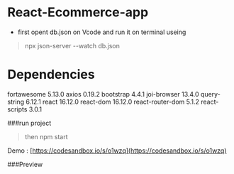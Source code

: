 # React-Ecommerce-app
- first opent db.json on Vcode and run it on terminal useing 
 > npx json-server --watch db.json


# Dependencies
fortawesome 5.13.0
axios 0.19.2
bootstrap 4.4.1
joi-browser 13.4.0
query-string 6.12.1
react 16.12.0
react-dom 16.12.0
react-router-dom 5.1.2
react-scripts 3.0.1

###run project
> then npm start

Demo : [https://codesandbox.io/s/o1wzq](https://codesandbox.io/s/o1wzq)

###Preview